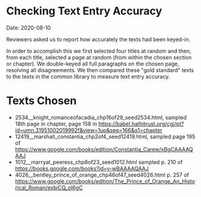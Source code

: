 Checking Text Entry Accuracy
============================

Date: 2020-08-10  

Reviewers asked us to report how accurately the texts had been keyed-in.

In order to accomplish this we first selected four titles at random and then, from each title, selected a page at random (from within the chosen section or chapter). We double-keyed all full paragraphs on the chosen page, resolving all disagreements. We then compared these "gold standard" texts to the texts in the common library to measure text entry accuracy.

Texts Chosen
============

- 2534__knight_romanceofacadia_chp16of29_seed2534.html, sampled 18th page in chapter, page 158 in <https://babel.hathitrust.org/cgi/pt?id=umn.31951002019992f&view=1up&seq=166&q1=chapter>
- 12419__marshall_constantia_chp2of4_seed12419.html, sampled page 195 of https://www.google.com/books/edition/Constantia_Carew/xBgCAAAAQAAJ
- 1012__marryat_peeress_chp8of23_seed1012.html sampled p. 210 of https://books.google.com/books?id=y-wBAAAAQAAJ
- 4026__bentley_prince_of_orange_chp46of47_seed4026.html p. 257 of https://www.google.com/books/edition/The_Prince_of_Orange_An_Historical_Roman/exbiCQ_oI6gC
